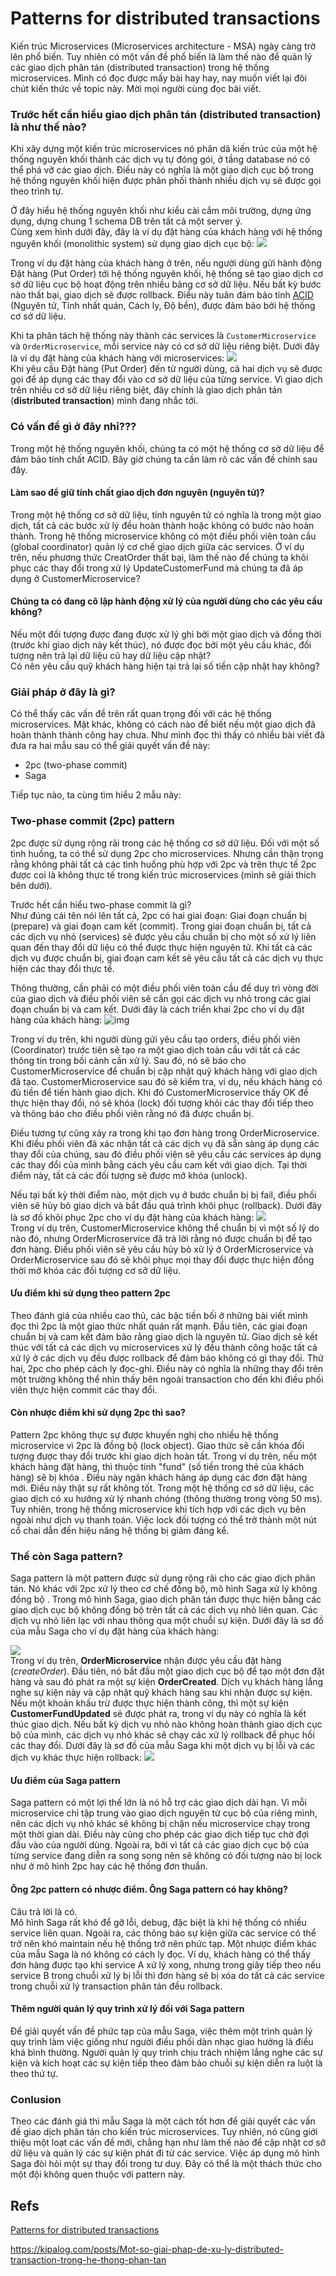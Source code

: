 # Patterns for distributed transactions

Kiến trúc Microservices (Microservices architecture - MSA) ngày càng trờ lên phổ biến. Tuy nhiên có một vấn đề phổ biến là làm thế nào để quản lý các giao dịch phân tán (distributed transaction) trong hệ thống microservices. Mình có đọc được mấy bài hay hay, nay muốn viết lại đôi chút kiến thức về topic này. Mời mọi người cùng đọc bài viết.  

### Trước hết cần hiểu giao dịch phân tán (distributed transaction) là như thế nào?

Khi xây dựng một kiến trúc microservices nó phân dã kiến trúc của một hệ thống nguyên khối thành các dịch vụ tự đóng gói, ở tầng database nó có thể phá vỡ các giao dịch. Điều này có nghĩa là một giao dịch cục bộ trong hệ thống nguyên khối hiện được phân phối thành nhiều dịch vụ sẽ được gọi theo trình tự.  

Ở đây hiểu hệ thống nguyên khối như kiểu cài cắm môi trường, dựng ứng dụng, dựng chung 1 schema DB trên tất cả một server ý.  
Cùng xem hình dưới đây, đây là ví dụ đặt hàng của khách hàng với hệ thống nguyên khối (monolithic system) sử dụng giao dịch cục bộ: ![](https://images.viblo.asia/f158dc69-8876-466b-878f-52c99087b498.png)  

Trong ví dụ đặt hàng của khách hàng ở trên, nếu người dùng gửi hành động Đặt hàng (Put Order) tới hệ thống nguyên khối, hệ thống sẽ tạo giao dịch cơ sở dữ liệu cục bộ hoạt động trên nhiều bảng cơ sở dữ liệu. Nếu bất kỳ bước nào thất bại, giao dịch sẽ được rollback. Điều này tuân đảm bảo tính [ACID](https://www.codehub.vn/Tim-Hieu-Ve-Transaction-va-Thuoc-Tinh-ACID-Trong-Co-So-Du-Lieu) (Nguyên tử, Tính nhất quán, Cách ly, Độ bền), được đảm bảo bởi hệ thống cơ sở dữ liệu.  

Khi ta phân tách hệ thống này thành các services là `CustomerMicroservice` và `OrderMicroservice`, mỗi service này có cơ sở dữ liệu riêng biệt. Dưới đây là ví dụ đặt hàng của khách hàng với microservices: ![](https://images.viblo.asia/e0b63bee-4795-4ecd-b07f-921e6574b390.png)  
Khi yêu cầu Đặt hàng (Put Order) đến từ người dùng, cả hai dịch vụ sẽ được gọi để áp dụng các thay đổi vào cơ sở dữ liệu của từng service. Vì giao dịch trên nhiều cơ sở dữ liệu riêng biệt, đây chính là giao dịch phân tán (**distributed transaction**) mình đang nhắc tới.

### Có vấn đề gì ở đây nhỉ???

Trong một hệ thống nguyên khối, chúng ta có một hệ thống cơ sở dữ liệu để đảm bảo tính chất ACID. Bây giờ chúng ta cần làm rõ các vấn đề chính sau đây.

#### Làm sao để giữ tính chất giao dịch đơn nguyên (nguyên tử)?

Trong một hệ thống cơ sở dữ liệu, tính nguyên tử có nghĩa là trong một giao dịch, tất cả các bước xử lý đều hoàn thành hoặc không có bước nào hoàn thành. Trong hệ thống microservice không có một điều phối viên toàn cầu (global coordinator) quản lý cơ chế giao dịch giữa các services. Ở ví dụ trên, nếu phương thức CreatOrder thất bại, làm thế nào để chúng ta khôi phục các thay đổi trong xử lý UpdateCustomerFund mà chúng ta đã áp dụng ở CustomerMicroservice?  

#### Chúng ta có đang cô lập hành động xử lý của người dùng cho các yêu cầu không?

Nếu một đối tượng được đang được xử lý ghi bởi một giao dịch và đồng thời (trước khi giao dịch này kết thúc), nó được đọc bởi một yêu cầu khác, đối tượng nên trả lại dữ liệu cũ hay dữ liệu cập nhật?  
Có nên yêu cầu quỹ khách hàng hiện tại trả lại số tiền cập nhật hay không?

### Giải pháp ở đây là gì?

Có thể thấy các vấn đề trên rất quan trọng đối với các hệ thống microservices. Mặt khác, không có cách nào để biết nếu một giao dịch đã hoàn thành thành công hay chưa. Như mình đọc thì thấy có nhiều bài viết đã đưa ra hai mẫu sau có thể giải quyết vấn đề này:

*   2pc (two-phase commit)
*   Saga

Tiếp tục nào, ta cùng tìm hiểu 2 mẫu này:

### Two-phase commit (2pc) pattern

2pc được sử dụng rộng rãi trong các hệ thống cơ sở dữ liệu. Đối với một số tình huống, ta có thể sử dụng 2pc cho microservices. Nhưng cần thận trọng rằng không phải tất cả các tình huống phù hợp với 2pc và trên thực tế 2pc được coi là không thực tế trong kiến trúc microservices (mình sẽ giải thích bên dưới).  

Trước hết cần hiểu two-phase commit là gì?  
Như đúng cái tên nói lên tất cả, 2pc có hai giai đoạn: Giai đoạn chuẩn bị (prepare) và giai đoạn cam kết (commit). Trong giai đoạn chuẩn bị, tất cả các dịch vụ nhỏ (services) sẽ được yêu cầu chuẩn bị cho một số xử lý liên quan đến thay đổi dữ liệu có thể được thực hiện nguyên tử. Khi tất cả các dịch vụ được chuẩn bị, giai đoạn cam kết sẽ yêu cầu tất cả các dịch vụ thực hiện các thay đổi thực tế.  

Thông thường, cần phải có một điều phối viên toàn cầu để duy trì vòng đời của giao dịch và điều phối viên sẽ cần gọi các dịch vụ nhỏ trong các giai đoạn chuẩn bị và cam kết. Dưới đây là cách triển khai 2pc cho ví dụ đặt hàng của khách hàng: ![img](https://images.viblo.asia/151b2f2e-9670-44af-9eda-6eea6912a883.png)  

Trong ví dụ trên, khi người dùng gửi yêu cầu tạo orders, điều phối viên (Coordinator) trước tiên sẽ tạo ra một giao dịch toàn cầu với tất cả các thông tin trong bối cảnh cần xử lý. Sau đó, nó sẽ báo cho CustomerMicroservice để chuẩn bị cập nhật quỹ khách hàng với giao dịch đã tạo. CustomerMicroservice sau đó sẽ kiểm tra, ví dụ, nếu khách hàng có đủ tiền để tiến hành giao dịch. Khi đó CustomerMicroservice thấy OK để thực hiện thay đổi, nó sẽ khóa (lock) đối tượng khỏi các thay đổi tiếp theo và thông báo cho điều phối viên rằng nó đã được chuẩn bị.  

Điều tương tự cũng xảy ra trong khi tạo đơn hàng trong OrderMicroservice. Khi điều phối viên đã xác nhận tất cả các dịch vụ đã sẵn sàng áp dụng các thay đổi của chúng, sau đó điều phối viên sẽ yêu cầu các services áp dụng các thay đổi của mình bằng cách yêu cầu cam kết với giao dịch. Tại thời điểm này, tất cả các đối tượng sẽ được mở khóa (unlock).  

Nếu tại bất kỳ thời điểm nào, một dịch vụ ở bước chuẩn bị bị fail, điều phối viên sẽ hủy bỏ giao dịch và bắt đầu quá trình khôi phục (rollback). Dưới đây là sơ đồ khôi phục 2pc cho ví dụ đặt hàng của khách hàng: ![](https://images.viblo.asia/75d476b6-52fd-46ce-bfa9-9f3aab1be963.png)  
Trong ví dụ trên, CustomerMicroservice không thể chuẩn bị vì một số lý do nào đó, nhưng OrderMicroservice đã trả lời rằng nó được chuẩn bị để tạo đơn hàng. Điều phối viên sẽ yêu cầu hủy bỏ xử lý ở OrderMicroservice và OrderMicroservice sau đó sẽ khôi phục mọi thay đổi được thực hiện đồng thời mở khóa các đối tượng cơ sở dữ liệu.  

#### Ưu điểm khi sử dụng theo pattern 2pc

Theo đánh giá của nhiều cao thủ, các bậc tiền bối ở những bài viết mình đọc thì 2pc là một giao thức nhất quán rất mạnh. Đầu tiên, các giai đoạn chuẩn bị và cam kết đảm bảo rằng giao dịch là nguyên tử. Giao dịch sẽ kết thúc với tất cả các dịch vụ microservices xử lý đều thành công hoặc tất cả xử lý ở các dịch vụ đều được rollback để đảm bảo không có gì thay đổi. Thứ hai, 2pc cho phép cách ly đọc-ghi. Điều này có nghĩa là những thay đổi trên một trường không thể nhìn thấy bên ngoài transaction cho đến khi điều phối viên thực hiện commit các thay đổi.  

#### Còn nhược điểm khi sử dụng 2pc thì sao?

Pattern 2pc không thực sự được khuyến nghị cho nhiều hệ thống microservice vì 2pc là đồng bộ (lock object). Giao thức sẽ cần khóa đối tượng được thay đổi trước khi giao dịch hoàn tất. Trong ví dụ trên, nếu một khách hàng đặt hàng, thì thuộc tính "fund" (số tiền trong thẻ của khách hàng) sẽ bị khóa . Điều này ngăn khách hàng áp dụng các đơn đặt hàng mới. Điều này thật sự rất không tốt. Trong một hệ thống cơ sở dữ liệu, các giao dịch có xu hướng xử lý nhanh chóng (thông thường trong vòng 50 ms). Tuy nhiên, trong hệ thống microservice khi tích hợp với các dịch vụ bên ngoài như dịch vụ thanh toán. Việc lock đối tượng có thể trở thành một nút cổ chai dẫn đến hiệu năng hệ thống bị giảm đáng kể.

### Thế còn Saga pattern?

Saga pattern là một pattern được sử dụng rộng rãi cho các giao dịch phân tán. Nó khác với 2pc xử lý theo cơ chế đồng bộ, mô hình Saga xử lý không đồng bộ . Trong mô hình Saga, giao dịch phân tán được thực hiện bằng các giao dịch cục bộ không đồng bộ trên tất cả các dịch vụ nhỏ liên quan. Các dịch vụ nhỏ liên lạc với nhau thông qua một chuỗi sự kiện. Dưới đây là sơ đồ của mẫu Saga cho ví dụ đặt hàng của khách hàng:  

![](https://images.viblo.asia/24f0077b-e8fb-4f59-8525-de6e2b4d04be.png)  
Trong ví dụ trên, **OrderMicroservice** nhận được yêu cầu đặt hàng (*createOrder*). Đầu tiên, nó bắt đầu một giao dịch cục bộ để tạo một đơn đặt hàng và sau đó phát ra một sự kiện **OrderCreated**. Dịch vụ khách hàng lắng nghe sự kiện này và cập nhật quỹ khách hàng sau khi nhận được sự kiện. Nếu một khoản khấu trừ được thực hiện thành công, thì một sự kiện **CustomerFundUpdated** sẽ được phát ra, trong ví dụ này có nghĩa là kết thúc giao dịch. Nếu bất kỳ dịch vụ nhỏ nào không hoàn thành giao dịch cục bộ của mình, các dịch vụ nhỏ khác sẽ chạy các xử lý rollback để phục hồi các thay đổi. Dưới đây là sơ đồ của mẫu Saga khi một dịch vụ bị lỗi và các dịch vụ khác thực hiện rollback: ![](https://images.viblo.asia/0df1b944-dc39-4621-a454-3f754c805020.png)

#### Ưu điểm của Saga pattern

Saga pattern có một lợi thế lớn là nó hỗ trợ các giao dịch dài hạn. Vì mỗi microservice chỉ tập trung vào giao dịch nguyên tử cục bộ của riêng mình, nên các dịch vụ nhỏ khác sẽ không bị chặn nếu microservice chạy trong một thời gian dài. Điều này cũng cho phép các giao dịch tiếp tục chờ đợi đầu vào của người dùng. Ngoài ra, bởi vì tất cả các giao dịch cục bộ của từng service đang diễn ra song song nên sẽ không có đối tượng nào bị lock như ở mô hình 2pc hay các hệ thống đơn thuần.  

#### Ông 2pc pattern có nhược điểm. Ông Saga pattern có hay không?

Câu trả lời là có.  
Mô hình Saga rất khó để gỡ lỗi, debug, đặc biệt là khi hệ thống có nhiều service liên quan. Ngoài ra, các thông báo sự kiện giữa các service có thể trở nên khó maintain nếu hệ thống trở nên phức tạp. Một nhược điểm khác của mẫu Saga là nó không có cách ly đọc. Ví dụ, khách hàng có thể thấy đơn hàng được tạo khi service A xử lý xong, nhưng trong giây tiếp theo nếu service B trong chuỗi xử lý bị lỗi thì đơn hàng sẽ bị xóa do tất cả các service trong chuỗi xử lý transaction phân tán đều rollback.  

#### Thêm người quản lý quy trình xử lý đối với Saga pattern

Để giải quyết vấn đề phức tạp của mẫu Saga, việc thêm một trình quản lý quy trình làm việc giống như người điều phối dàn nhạc giao hưởng là điều khá bình thường. Người quản lý quy trình chịu trách nhiệm lắng nghe các sự kiện và kích hoạt các sự kiện tiếp theo đảm bảo chuỗi sự kiện diễn ra luột là theo thứ tự.

### Conlusion

Theo các đánh giá thì mẫu Saga là một cách tốt hơn để giải quyết các vấn đề giao dịch phân tán cho kiến trúc microservices. Tuy nhiên, nó cũng giới thiệu một loạt các vấn đề mới, chẳng hạn như làm thế nào để cập nhật cơ sở dữ liệu và quản lý các sự kiện phát đi từ các service. Việc áp dụng mô hình Saga đòi hỏi một sự thay đổi trong tư duy. Đây có thể là một thách thức cho một đội không quen thuộc với pattern này.


## Refs 
[Patterns for distributed transactions](https://viblo.asia/p/patterns-for-distributed-transactions-within-a-microservices-architecture-bJzKmy2PK9N)

https://kipalog.com/posts/Mot-so-giai-phap-de-xu-ly-distributed-transaction-trong-he-thong-phan-tan